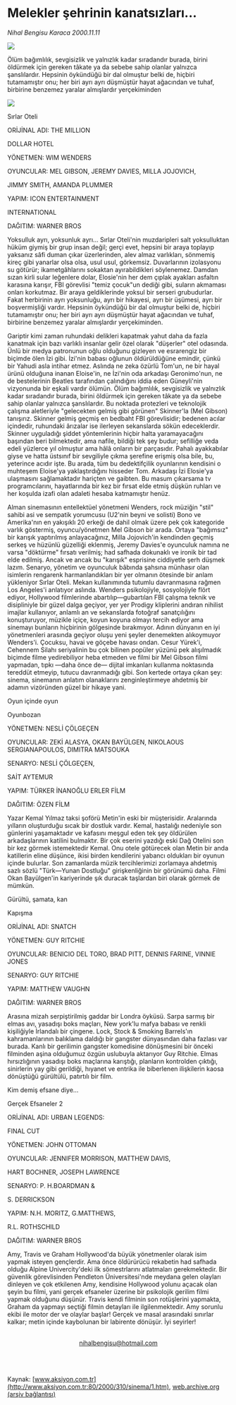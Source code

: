 # Melekler şehrinin kanatsızları...

*Nihal Bengisu Karaca 2000.11.11*

<div>
 <img border="0" src="/web/20020209201611im_/http://www.aksiyon.com.tr/yazar/sinek.jpg"/>
 <p class="spot">
  Ölüm bağımlılık, sevgisizlik ve yalnızlık kadar sıradandır burada, birini öldürmek için gereken tâkate ya da sebebe sahip olanlar yalnızca şanslılardır. Hepsinin öykündüğü bir dal olmuştur belki de, hiçbiri tutamamıştır onu; her biri ayrı ayrı düşmüştür hayat ağacından ve tuhaf, birbirine benzemez yaralar almışlardır yerçekiminden
 </p>
 <p class="metin">
 </p>
 <img border="0" src="/web/20020209201611im_/http://www.aksiyon.com.tr/2000/310/resimler/Melekler.jpg"/>
 <p class="metin">
  Sırlar Oteli
 </p>
 <p class="metin">
  ORİJİNAL ADI: THE MILLION
 </p>
 <p class="metin">
  DOLLAR HOTEL
 </p>
 <p class="metin">
  YÖNETMEN: WIM WENDERS
 </p>
 <p class="metin">
  OYUNCULAR: MEL GIBSON, JEREMY DAVIES, MILLA JOJOVICH,
 </p>
 <p class="metin">
  JIMMY SMITH, AMANDA PLUMMER
 </p>
 <p class="metin">
  YAPIM: ICON ENTERTAINMENT
 </p>
 <p class="metin">
  INTERNATIONAL
 </p>
 <p class="metin">
  DAĞITIM: WARNER BROS
 </p>
 <p class="metin">
  Yoksulluk ayrı, yoksunluk ayrı... Sırlar Oteli'nin muzdaripleri salt yoksulluktan hüküm giymiş bir grup insan değil; gerçi evet, hepsini bir araya toplayıp yaksanız sâfi duman çıkar üzerlerinden, alev almaz varlıkları, sönmemiş kireç gibi yanarlar olsa olsa, usul usul, görkemsiz. Duvarlarının izolasyonu su götürür; ikametgâhlarını sokaktan ayırabildikleri söylenemez. Damdan sızan kirli sular leğenlere dolar, Elosie'nin her dem çıplak ayakları asfaltın karasına karışır, FBI görevlisi "temiz çocuk"un dediği gibi, suların akmaması onları korkutmaz. Bir araya geldiklerinde yoksul bir serseri grubudurlar. Fakat herbirinin ayrı yoksunluğu, ayrı bir hikayesi, ayrı bir üşümesi, ayrı bir boşvermişliği vardır. Hepsinin öykündüğü bir dal olmuştur belki de, hiçbiri tutamamıştır onu; her biri ayrı ayrı düşmüştür hayat ağacından ve tuhaf, birbirine benzemez yaralar almışlardır yerçekiminden.
 </p>
 <p class="metin">
  Gariptir kimi zaman ruhundaki delikleri kapatmak yahut daha da fazla kanatmak için bazı varlıklı insanlar gelir özel olarak "düşerler" otel odasında. Ünlü bir medya patronunun oğlu olduğunu gizleyen ve esrarengiz bir biçimde ölen İzi gibi. İzi'nin babası oğlunun öldürüldüğüne emindir, çünkü bir Yahudi asla intihar etmez. Aslında ne zeka özürlü Tom'un, ne bir hayal ürünü olduğuna inanan Eloise'in, ne İzi'nin oda arkadaşı Geronimo'nun, ne de bestelerinin Beatles tarafından çalındığını iddia eden Güneyli'nin vizyonunda bir eşkali vardır ölümün. Ölüm bağımlılık, sevgisizlik ve yalnızlık kadar sıradandır burada, birini öldürmek için gereken tâkate ya da sebebe sahip olanlar yalnızca şanslılardır. Bu noktada protezleri ve teknolojik çalışma aletleriyle "gelecekten gelmiş gibi görünen" Skinner'la (Mel Gibson) tanışırız. Skinner gelmiş geçmiş en bedbaht FBI görevlisidir; bedenen acılar içindedir, ruhundaki ârızalar ise ilerleyen sekanslarda sökün edeceklerdir. Skinner uyguladığı şiddet yöntemlerinin hiçbir halta yaramayacağını başından beri bilmektedir, ama nafile, bildiği tek şey budur; sefilliğe veda edeli yüzlerce yıl olmuştur ama hâlâ onların bir parçasıdır. Pahalı ayakkabılar giyse ve hatta üstsınıf bir sevgiliyle çıkma şerefine erişmiş olsa bile, bu, yeterince acıdır işte. Bu arada, tüm bu dedektifçilik oyunlarının kendisini o muhteşem Eloise'ya yaklaştırdığını hisseder Tom. Arkadaşı İzi Elosie'ya ulaşmasını sağlamaktadır hariçten ve gaibten. Bu masum çıkarsama tv programcılarını, hayatlarında bir kez bir fırsat elde etmiş düşkün ruhları ve her koşulda izafi olan adaleti hesaba katmamıştır henüz.
 </p>
 <p class="metin">
  Alman sinemasının entellektüel yönetmeni Wenders, rock müziğin "stil" sahibi asi ve sempatik yorumcusu (U2'nin beyni ve solisti) Bono ve Amerika'nın en yakışıklı 20 erkeği de dahil olmak üzere pek çok kategoride varlık göstermiş, oyuncu/yönetmen Mel Gibson bir arada. Ortaya "bağımsız" bir karışık yaptırılmış anlayacağınız, Milla Jojovich'in kendinden geçmiş serkeş ve hüzünlü güzelliği eklenmiş, Jeremy Davies'e oyunculuk namına ne varsa "döktürme" fırsatı verilmiş; had safhada dokunaklı ve ironik bir tad elde edilmiş. Ancak ve ancak bu "karışık" esprisine ciddiyetle şerh düşmek lazım. Senaryo, yönetim ve oyunculuk bâbında şahsına münhasır olan isimlerin rengarenk harmanlandıkları bir yer olmanın ötesinde bir anlam yükleniyor Sırlar Oteli. Mekan kullanımında tutumlu davranmasına rağmen Los Angeles'i anlatıyor aslında. Wenders psikolojiyle, sosyolojiyle flört ediyor, Hollywood filmlerinde abartılıp—gubartılan FBI çalışma teknik ve disipliniyle bir güzel dalga geçiyor, yer yer Prodigy kliplerini andıran nihilist imajlar kullanıyor, anlamlı an ve sekanslarda fotoğraf sanatçılığını konuşturuyor, müzikle içiçe, koyun koyuna olmayı tercih ediyor ama sinemayı bunların hiçbirinin gölgesinde bırakmıyor. Adının dünyanın en iyi yönetmenleri arasında geçiyor oluşu yeni şeyler denemekten alıkoymuyor Wenders'i. Çocuksu, havai ve göçebe havası ondan. Cesur Yürek'i, Cehennem Silahı seriyalinin bu çok bilinen popüler yüzünü pek alışılmadık biçimde filme yedirebiliyor heba etmeden ve filmi bir Mel Gibson filmi yapmadan, tıpkı —daha önce de— dijital imkanları kullanma noktasında tereddüt etmeyip, tutucu davranmadığı gibi. Son kertede ortaya çıkan şey: sinema, sinemanın anlatım olanaklarını zenginleştirmeye ahdetmiş bir adamın vizöründen güzel bir hikaye yani.
 </p>
 <p class="metin">
 </p>
 <p class="arabaslik">
  Oyun içinde oyun
 </p>
 <p class="metin">
  Oyunbozan
 </p>
 <p class="metin">
 </p>
 <p class="metin">
  YÖNETMEN: NESLİ ÇÖLGEÇEN
 </p>
 <p class="metin">
  OYUNCULAR: ZEKİ ALASYA, OKAN BAYÜLGEN, NIKOLAOUS SERGIANAPOULOS, DIMITRA MATSOUKA
 </p>
 <p class="metin">
  SENARYO: NESLİ ÇÖLGEÇEN,
 </p>
 <p class="metin">
  SAİT AYTEMUR
 </p>
 <p class="metin">
  YAPIM: TÜRKER İNANOĞLU ERLER FİLM
 </p>
 <p class="metin">
  DAĞITIM: ÖZEN FİLM
 </p>
 <p class="metin">
  Yazar Kemal Yılmaz taksi şoförü Metin'in eski bir müşterisidir. Aralarında yılların oluşturduğu sıcak bir dostluk vardır. Kemal, hastalığı nedeniyle son günlerini yaşamaktadır ve kafasını meşgul eden tek şey öldürülen arkadaşlarının katilini bulmaktır. Bir çok eserini yazdığı eski Dağ Otelini son bir kez görmek istemektedir Kemal. Onu otele götürecek olan Metin bir anda katillerin eline düşünce, ikisi birden kendilerini yabancı oldukları bir oyunun içinde bulurlar. Son zamanlarda müzik tercihlerimizi zorlamaya ahdetmiş sazlı sözlü "Türk—Yunan Dostluğu" girişkenliğinin bir görünümü daha. Filmi Okan Bayülgen'in kariyerinde şık duracak taşlardan biri olarak görmek de mümkün.
 </p>
 <p class="metin">
 </p>
 <p class="arabaslik">
  Gürültü, şamata, kan
 </p>
 <p class="metin">
  Kapışma
 </p>
 <p class="metin">
  ORİJİNAL ADI: SNATCH
 </p>
 <p class="metin">
  YÖNETMEN: GUY RITCHIE
 </p>
 <p class="metin">
  OYUNCULAR: BENICIO DEL TORO, BRAD PITT, DENNIS FARINE, VINNIE JONES
 </p>
 <p class="metin">
  SENARYO: GUY RITCHIE
 </p>
 <p class="metin">
  YAPIM: MATTHEW VAUGHN
 </p>
 <p class="metin">
  DAĞITIM: WARNER BROS
 </p>
 <p class="metin">
  Arasına mizah serpiştirilmiş gaddar bir Londra öyküsü. Sarpa sarmış bir elmas avı, yasadışı boks maçları, New york'lu mafya babası ve renkli kişiliğiyle İrlandalı bir çingene. Lock, Stock &amp; Smoking Barrels'ın kahramanlarının balıklama daldığı bir gangster dünyasından daha fazlası var burada. Kanlı bir gerilimin gangster komedisine dönüşmesini bir önceki filminden aşina olduğumuz özgün uslubuyla aktarıyor Guy Ritchie. Elmas hırsızlığının yasadışı boks maçlarına karıştığı, planların kontrolden çıktığı, sinirlerin yay gibi gerildiği, hıyanet ve entrika ile biberlenen ilişkilerin kaosa dönüştüğü gürültülü, patırtılı bir film.
 </p>
 <p class="metin">
 </p>
 <p class="arabaslik">
  Kim demiş efsane diye...
 </p>
 <p class="metin">
  Gerçek Efsaneler 2
 </p>
 <p class="metin">
 </p>
 <p class="metin">
  ORİJİNAL ADI: URBAN LEGENDS:
 </p>
 <p class="metin">
  FINAL CUT
 </p>
 <p class="metin">
  YÖNETMEN: JOHN OTTOMAN
 </p>
 <p class="metin">
  OYUNCULAR: JENNIFER MORRISON, MATTHEW DAVIS,
 </p>
 <p class="metin">
  HART BOCHNER, JOSEPH LAWRENCE
 </p>
 <p class="metin">
  SENARYO: P. H.BOARDMAN &amp;
 </p>
 <p class="metin">
  S. DERRICKSON
 </p>
 <p class="metin">
  YAPIM: N.H. MORITZ, G.MATTHEWS,
 </p>
 <p class="metin">
  R.L. ROTHSCHILD
 </p>
 <p class="metin">
  DAĞITIM: WARNER BROS
 </p>
 <p class="metin">
  Amy, Travis ve Graham Hollywood'da büyük yönetmenler olarak isim yapmak isteyen gençlerdir. Ama önce öldürürücü rekabetin had safhada olduğu Alpine Univercity'deki ilk sömestrlarını atlatmaları gerekmektedir. Bir güvenlik görevlisinden Pendleton Üniversitesi'nde meydana gelen olayları dinleyen ve çok etkilenen Amy, kendisine Hollywood yolunu açacak olan şeyin bu filmi, yani gerçek efsaneler üzerine bir psikolojik gerilim filmi yapmak olduğunu düşünür. Travis kendi filminin son rotüşlerini yapmakta, Graham da yapmayı seçtiği filmin detayları ile ilgilenmektedir. Amy sorunlu ekibi ile motor der ve olaylar başlar! Gerçek ve masal arasındaki sınırlar kalkar; metin içinde kaybolunan bir labirente dönüşür. İyi seyirler!
 </p>
 <br/>
 <center>
  <a class="anaorta" href="http://web.archive.org/web/20020209201611/mailto:nihalbengisu@hotmail.com">
   nihalbengisu@hotmail.com
  </a>
 </center>
 <br/>
 <br/>
 <br/>
</div>

Kaynak: [www.aksiyon.com.tr](http://www.aksiyon.com.tr:80/2000/310/sinema/1.htm), [web.archive.org (arşiv bağlantısı)](http://web.archive.org/web/20020209201611/http://www.aksiyon.com.tr:80/2000/310/sinema/1.htm)
